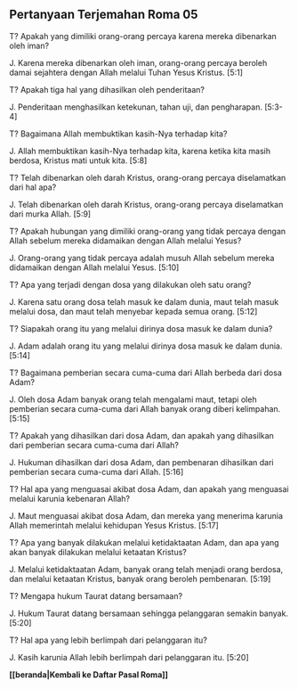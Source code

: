 ﻿## Pertanyaan Terjemahan Roma 05 ##

T? Apakah yang dimiliki orang-orang percaya karena mereka dibenarkan oleh iman?

J. Karena mereka dibenarkan oleh iman, orang-orang percaya beroleh damai sejahtera dengan Allah melalui Tuhan Yesus Kristus. [5:1]

T? Apakah tiga hal yang dihasilkan oleh penderitaan?

J. Penderitaan menghasilkan ketekunan, tahan uji, dan pengharapan. [5:3-4]

T? Bagaimana Allah membuktikan kasih-Nya terhadap kita?

J. Allah membuktikan kasih-Nya terhadap kita, karena ketika kita masih berdosa, Kristus mati untuk kita. [5:8]

T? Telah dibenarkan oleh darah Kristus, orang-orang percaya diselamatkan dari hal apa?

J. Telah dibenarkan oleh darah Kristus, orang-orang percaya diselamatkan dari murka Allah. [5:9]

T? Apakah hubungan yang dimiliki orang-orang yang tidak percaya dengan Allah sebelum mereka didamaikan dengan Allah melalui Yesus?

J. Orang-orang yang tidak percaya adalah musuh Allah sebelum mereka didamaikan dengan Allah melalui Yesus. [5:10]

T? Apa yang terjadi dengan dosa yang dilakukan oleh satu orang?

J. Karena satu orang dosa telah masuk ke dalam dunia, maut telah masuk melalui dosa, dan maut telah menyebar kepada semua orang. [5:12]

T? Siapakah orang itu yang melalui dirinya dosa masuk ke dalam dunia?

J. Adam adalah orang itu yang melalui dirinya dosa masuk ke dalam dunia. [5:14]

T? Bagaimana pemberian secara cuma-cuma dari Allah berbeda dari dosa Adam?

J. Oleh dosa Adam banyak orang telah mengalami maut, tetapi oleh pemberian secara cuma-cuma dari Allah banyak orang diberi kelimpahan. [5:15]

T? Apakah yang dihasilkan dari dosa Adam, dan apakah yang dihasilkan dari pemberian secara cuma-cuma dari Allah?

J. Hukuman dihasilkan dari dosa Adam, dan pembenaran dihasilkan dari pemberian secara cuma-cuma dari Allah. [5:16]

T? Hal apa yang menguasai akibat dosa Adam, dan apakah yang menguasai melalui karunia kebenaran Allah?

J. Maut menguasai akibat dosa Adam, dan mereka yang menerima karunia Allah memerintah melalui kehidupan Yesus Kristus. [5:17]

T? Apa yang banyak dilakukan melalui ketidaktaatan Adam, dan apa yang akan banyak dilakukan melalui ketaatan Kristus?

J. Melalui ketidaktaatan Adam, banyak orang telah menjadi orang berdosa, dan melalui ketaatan Kristus, banyak orang beroleh pembenaran. [5:19]

T? Mengapa hukum Taurat datang bersamaan?

J. Hukum Taurat datang bersamaan sehingga pelanggaran semakin banyak. [5:20]

T? Hal apa yang lebih berlimpah dari pelanggaran itu?

J. Kasih karunia Allah lebih berlimpah dari pelanggaran itu. [5:20]

__[[beranda|Kembali ke Daftar Pasal Roma]]__

